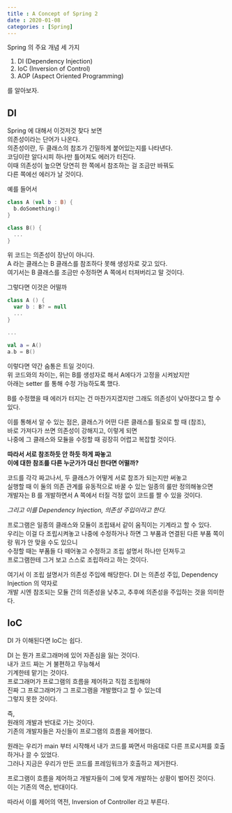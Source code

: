 ```yaml
---
title : A Concept of Spring 2
date : 2020-01-08
categories : [Spring]
---
```


Spring 의 주요 개념 세 가지 

1. DI (Dependency Injection)
2. IoC (Inversion of Control)
3. AOP (Aspect Oriented Programming)

를 알아보자.  




## DI

Spring 에 대해서 이것저것 찾다 보면  
의존성이라는 단어가 나온다.  
의존성이란, 두 클래스의 참조가 긴밀하게 붙어있는지를 나타낸다.  
코딩이란 알다시피 하나만 틀어져도 에러가 터진다.  
이때 의존성이 높으면 당연히 한 쪽에서 참조하는 걸 조금만 바꿔도  
다른 쪽에선 에러가 날 것이다.  

예를 들어서  

```kotlin
class A (val b : B) {
  b.doSomething()
}

class B() {
  ...
}
```

위 코드는 의존성이 장난이 아니다.  
A 라는 클래스는 B 클래스를 참조하다 못해 생성자로 갖고 있다.  
여기서는 B 클래스를 조금만 수정하면 A 쪽에서 터져버리고 말 것이다.  

그렇다면 이것은 어떨까  

```kotlin
class A () {
  var b : B? = null
  ...
}

...

val a = A()
a.b = B()
```

이렇다면 약간 숨통은 트일 것이다.  
위 코드와의 차이는, 위는 B를 생성자로 해서 A에다가 고정을 시켜놨지만  
아래는 setter 를 통해 수정 가능하도록 했다.  

B를 수정했을 때 에러가 터지는 건 마찬가지겠지만 그래도 의존성이 낮아졌다고 할 수 있다.  

이를 통해서 알 수 있는 점은, 클래스가 어떤 다른 클래스를 필요로 할 때 (참조),  
바로 가져다가 쓰면 의존성이 강해지고, 이렇게 되면   
나중에 그 클래스와 모듈을 수정할 때 굉장히 어렵고 복잡할 것이다.  

**따라서 서로 참조하듯 안 하듯 하게 짜놓고  
이에 대한 참조를 다른 누군가가 대신 한다면 어떨까?**  

코드를 각각 짜고나서, 두 클래스가 어떻게 서로 참조가 되는지만 써놓고  
실행할 때 이 둘의 의존 관계를 유동적으로 바꿀 수 있는 일종의 룰만 정의해놓으면  
개발자는 B 를 개발하면서 A 쪽에서 터질 걱정 없이 코드를 짤 수 있을 것이다.  

*그리고 이를 Dependency Injection, 의존성 주입이라고 한다.*

프로그램은 일종의 클래스와 모듈이 조립돼서 같이 움직이는 기계라고 할 수 있다.  
우리는 이걸 다 조립시켜놓고 나중에 수정하거나 하면 그 부품과 연결된 다른 부품 쪽이랑 뭐가 안 맞을 수도 있으니  
수정할 때는 부품들 다 떼어놓고 수정하고 조립 설명서 하나만 던져두고  
프로그램한테 그거 보고 스스로 조립하라고 하는 것이다.  

여기서 이 조립 설명서가 의존성 주입에 해당한다.
DI 는 의존성 주입, Dependency Injection 의 약자로  
개발 시엔 참조되는 모듈 간의 의존성을 낮추고, 추후에 의존성을 주입하는 것을 의미한다.

## IoC

DI 가 이해된다면 IoC는 쉽다.  

DI 는 뭔가 프로그래머에 있어 자존심을 잃는 것이다.  
내가 코드 짜는 거 불편하고 무능해서  
기계한테 맡기는 것이다.  
프로그래머가 프로그램의 흐름을 제어하고 직접 조립해야  
진짜 그 프로그래머가 그 프로그램을 개발했다고 할 수 있는데  
그렇지 못한 것이다.  

즉,  
원래의 개발과 반대로 가는 것이다.  
기존의 개발자들은 자신들이 프로그램의 흐름을 제어했다.  

원래는 우리가 main 부터 시작해서 내가 코드를 짜면서 마음대로 다른 프로시져를 호출하거나 끌 수 있었다.  
그러나 지금은 우리가 만든 코드를 프레임워크가 호출하고 제거한다.  

프로그램이 흐름을 제어하고 개발자들이 그에 맞게 개발하는 상황이 벌어진 것이다.  
이는 기존의 역순, 반대이다.  

따라서 이를 제어의 역전, Inversion of Controller 라고 부른다.  

